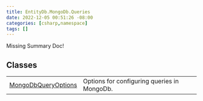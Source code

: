 ```yaml
---
title: EntityDb.MongoDb.Queries
date: 2022-12-05 00:51:26 -08:00
categories: [csharp,namespace]
tags: []
---
```


Missing Summary Doc!
## Classes
<table><tr><td><a href='/posts/csharp.member.entitydb.mongodb.queries.mongodbqueryoptions/'>MongoDbQueryOptions</a></td><td>
Options for configuring queries in MongoDb.
</td></tr></table>
